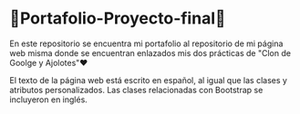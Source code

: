# 🎊Portafolio-Proyecto-final🌸
En este repositorio se encuentra mi portafolio al repositorio de mi página web misma donde se encuentran enlazados mis dos prácticas de "Clon de Goolge y Ajolotes"❤️

El texto de la página web está escrito en español, al igual que las clases y atributos personalizados. Las clases relacionadas con Bootstrap se incluyeron en inglés.




